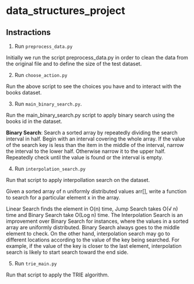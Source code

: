 # data_structures_project

## Instractions
1. Run `preprocess_data.py`

Initially we run the script preprocess_data.py in order to clean the data from the original file
and to define the size of the test dataset.

2. Run `choose_action.py`

Run the above script to see the choices you have and to interact with the books dataset.

3. Run `main_binary_search.py`.

Run the main_binary_search.py script to apply binary search using the books id in the dataset.

**Binary Search**: Search a sorted array by repeatedly dividing the search interval in half. Begin with an interval covering the whole array. If the value of the search key is less than the item in the middle of the interval, narrow the interval to the lower half. Otherwise narrow it to the upper half. Repeatedly check until the value is found or the interval is empty.

4. Run `interpolation_search.py`

Run that script to apply interpollation search on the dataset.

Given a sorted array of n uniformly distributed values arr[], write a function to search for a particular element x in the array.

Linear Search finds the element in O(n) time, Jump Search takes O(√ n) time and Binary Search take O(Log n) time.
The Interpolation Search is an improvement over Binary Search for instances, where the values in a sorted array are uniformly distributed. Binary Search always goes to the middle element to check. On the other hand, interpolation search may go to different locations according to the value of the key being searched. For example, if the value of the key is closer to the last element, interpolation search is likely to start search toward the end side.

5. Run `trie_main.py`

Run that script to apply the TRIE algorithm.


